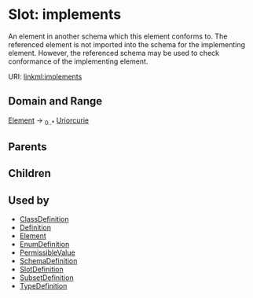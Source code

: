 
# Slot: implements

An element in another schema which this element conforms to. The referenced element is not imported into the schema for the implementing element. However, the referenced schema may be used to check conformance of the implementing element.

URI: [linkml:implements](https://w3id.org/linkml/implements)


## Domain and Range

[Element](Element.md) &#8594;  <sub>0..\*</sub> [Uriorcurie](types/Uriorcurie.md)

## Parents


## Children


## Used by

 * [ClassDefinition](ClassDefinition.md)
 * [Definition](Definition.md)
 * [Element](Element.md)
 * [EnumDefinition](EnumDefinition.md)
 * [PermissibleValue](PermissibleValue.md)
 * [SchemaDefinition](SchemaDefinition.md)
 * [SlotDefinition](SlotDefinition.md)
 * [SubsetDefinition](SubsetDefinition.md)
 * [TypeDefinition](TypeDefinition.md)
